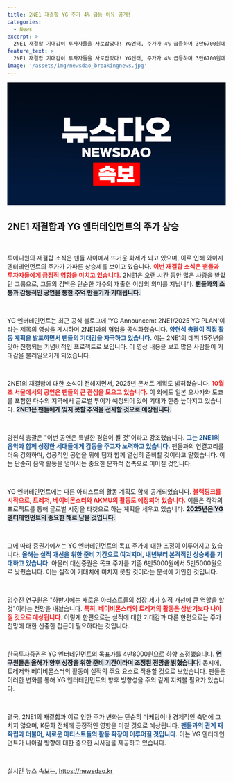 ```yaml
---
title: 2NE1 재결합 YG 주가 4% 급등 이유 공개!
categories:
  - News
excerpt: >
  2NE1 재결합 기대감이 투자자들을 사로잡았다! YG엔터, 주가가 4% 급등하며 3만6700원에 거래 중. 오는 10월 서울 콘서트와 글로벌 투어 계획 발표, 과거의 감동을 되살릴 예정이다. 2025년, YG 아티스트들의 화려한 컴백이 기다려진다!
feature_text: >
  2NE1 재결합 기대감이 투자자들을 사로잡았다! YG엔터, 주가가 4% 급등하며 3만6700원에 거래 중. 오는 10월 서울 콘서트와 글로벌 투어 계획 발표, 과거의 감동을 되살릴 예정이다. 2025년, YG 아티스트들의 화려한 컴백이 기다려진다!
image: '/assets/img/newsdao_breakingnews.jpg'
---
```


<p><img src="/assets/img/newsdao_breakingnews.jpg" alt="ontimetimes 속보" /></p>

<h2 data-ke-size="size26">2NE1 재결합과 YG 엔터테인먼트의 주가 상승</h2>

<p data-ke-size="size16">&nbsp;</p>

<p>투애니원의 재결합 소식은 팬들 사이에서 뜨거운 화제가 되고 있으며, 이로 인해 와이지 엔터테인먼트의 주가가 가파른 상승세를 보이고 있습니다. <b><span style="color: #ee2323;">이번 재결합 소식은 팬들과 투자자들에게 긍정적 영향을 미치고 있습니다.</span></b> 2NE1은 오랜 시간 동안 많은 사랑을 받았던 그룹으로, 그들의 컴백은 단순한 가수의 재출현 이상의 의미를 지닙니다. <b><span style="background-color: #21538527;">팬들과의 소통과 감동적인 공연을 통한 추억 만들기가 기대됩니다.</span></b></p>

<p data-ke-size="size16">&nbsp;</p>

<p>YG 엔터테인먼트는 최근 공식 블로그에 'YG Announcemt 2NE1/2025 YG PLAN'이라는 제목의 영상을 게시하며 2NE1과의 협업을 공식화했습니다. <b><span style="color: #1a5490;">양현석 총괄이 직접 활동 계획을 발표하면서 팬들의 기대감을 자극하고 있습니다.</span></b> 이는 2NE1의 데뷔 15주년을 맞아 진행되는 기념비적인 프로젝트로 보입니다. 이 영상 내용을 보고 많은 사람들이 기대감을 불러일으키게 되었습니다.</p>

<p data-ke-size="size16">&nbsp;</p>

<p>2NE1의 재결합에 대한 소식이 전해지면서, 2025년 콘서트 계획도 밝혀졌습니다. <b><span style="color: #ee2323;">10월 초 서울에서의 공연은 팬들의 큰 관심을 모으고 있습니다.</span></b> 이 외에도 일본 오사카와 도쿄를 포함한 다수의 지역에서 글로벌 투어가 예정되어 있어 기대가 한층 높아지고 있습니다. <b><span style="background-color: #21538527;">2NE1은 팬들에게 잊지 못할 추억을 선사할 것으로 예상됩니다.</span></b></p>

<p data-ke-size="size16">&nbsp;</p>

<p>양현석 총괄은 "이번 공연은 특별한 경험이 될 것"이라고 강조했습니다. <b><span style="color: #1a5490;">그는 2NE1의 음악과 함께 성장한 세대들에게 감동을 주고자 노력하고 있습니다.</span></b> 팬들과의 연결고리를 더욱 강화하며, 성공적인 공연을 위해 팀과 함께 열심히 준비할 것이라고 말했습니다. 이는 단순히 음악 활동을 넘어서는 중요한 문화적 접촉으로 이어질 것입니다.</p>

<p data-ke-size="size16">&nbsp;</p>

<p>YG 엔터테인먼트에는 다른 아티스트의 활동 계획도 함께 공개되었습니다. <b><span style="color: #ee2323;">블랙핑크를 시작으로, 트레저, 베이비몬스터와 AKMU의 활동도 예정되어 있습니다.</span></b> 이들은 각각의 프로젝트를 통해 글로벌 시장을 타겟으로 하는 계획을 세우고 있습니다. <b><span style="background-color: #21538527;">2025년은 YG 엔터테인먼트의 중요한 해로 남을 것입니다.</span></b></p>

<p data-ke-size="size16">&nbsp;</p>

<p>그에 따라 증권가에서는 YG 엔터테인먼트의 목표 주가에 대한 조정이 이루어지고 있습니다. <b><span style="color: #1a5490;">올해는 실적 개선을 위한 준비 기간으로 여겨지며, 내년부터 본격적인 상승세를 기대하고 있습니다.</span></b> 아울러 대신증권은 목표 주가를 기존 6만5000원에서 5만5000원으로 낮췄습니다. 이는 실적이 기대치에 미치지 못할 것이라는 분석에 기인한 것입니다.</p>

<p data-ke-size="size16">&nbsp;</p>

<p>임수진 연구원은 "하반기에는 새로운 아티스트들의 성장 세가 실적 개선에 큰 역할을 할 것"이라는 전망을 내놨습니다. <b><span style="color: #ee2323;">특히, 베이비몬스터와 트레저의 활동은 상반기보다 나아질 것으로 예상됩니다.</span></b> 이렇게 한편으로는 실적에 대한 기대감과 다른 한편으로는 주가 전망에 대한 신중한 접근이 필요하다는 것입니다.</p>

<p data-ke-size="size16">&nbsp;</p>

<p>한국투자증권은 YG 엔터테인먼트의 목표가를 4만8000원으로 하향 조정했습니다. <b><span style="background-color: #21538527;">연구원들은 올해가 향후 성장을 위한 준비 기간이라며 조정된 전망을 밝혔습니다.</span></b> 동시에, 트레저와 베이비몬스터의 활동이 실적의 주요 요소로 작용할 것으로 보았습니다. 팬들은 이러한 변화를 통해 YG 엔터테인먼트의 향후 방향성을 주의 깊게 지켜볼 필요가 있습니다.</p>

<p data-ke-size="size16">&nbsp;</p>

<p>결국, 2NE1의 재결합과 이로 인한 주가 변화는 단순히 마케팅이나 경제적인 측면에 그치지 않으며, K문화 전체에 긍정적인 영향을 미칠 것으로 예상됩니다. <b><span style="color: #1a5490;">팬들과의 관계 재확립과 더불어, 새로운 아티스트들의 활동 확장이 이루어질 것입니다.</span></b> 이는 YG 엔터테인먼트가 나아갈 방향에 대한 중요한 시사점을 제공하고 있습니다.</p>

<p data-ke-size="size16">&nbsp;</p>
실시간 뉴스 속보는, <a href="https://newsdao.kr" rel="dofollow">https://newsdao.kr</a>


